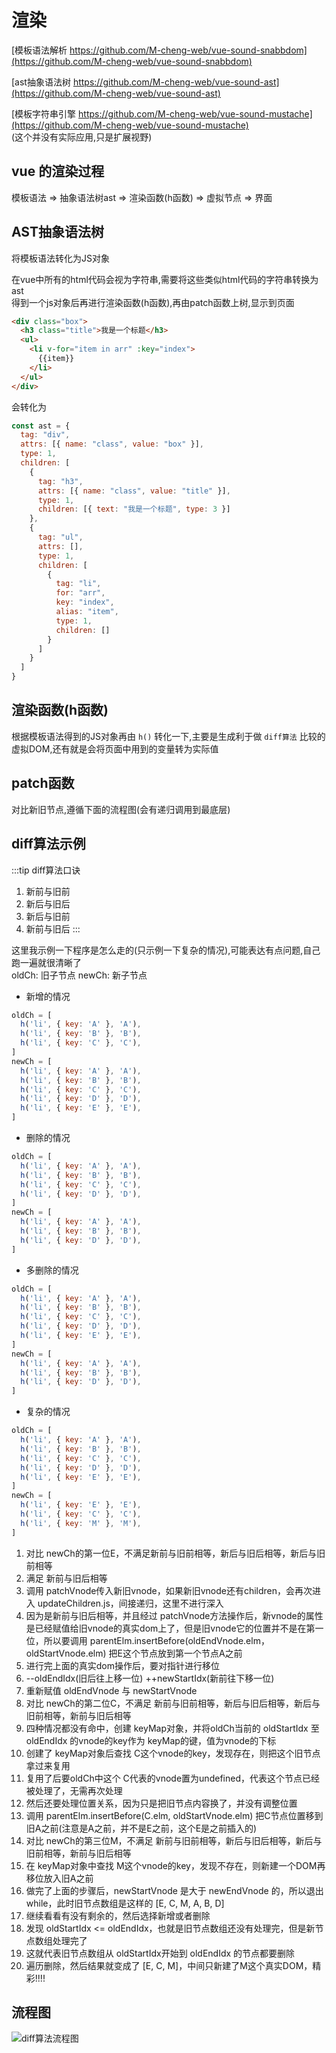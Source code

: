 # 渲染
[模板语法解析 https://github.com/M-cheng-web/vue-sound-snabbdom](https://github.com/M-cheng-web/vue-sound-snabbdom)

[ast抽象语法树 https://github.com/M-cheng-web/vue-sound-ast](https://github.com/M-cheng-web/vue-sound-ast)

[模板字符串引擎 https://github.com/M-cheng-web/vue-sound-mustache](https://github.com/M-cheng-web/vue-sound-mustache)<br>
(这个并没有实际应用,只是扩展视野)

## vue 的渲染过程
模板语法 => 抽象语法树ast => 渲染函数(h函数) => 虚拟节点 => 界面

## AST抽象语法树
将模板语法转化为JS对象

在vue中所有的html代码会视为字符串,需要将这些类似html代码的字符串转换为ast<br>
得到一个js对象后再进行渲染函数(h函数),再由patch函数上树,显示到页面
``` html
<div class="box">
  <h3 class="title">我是一个标题</h3>
  <ul>
    <li v-for="item in arr" :key="index">
      {{item}}
    </li>
  </ul>
</div>
```

会转化为
``` js
const ast = {
  tag: "div",
  attrs: [{ name: "class", value: "box" }],
  type: 1, 
  children: [
    {
      tag: "h3",
      attrs: [{ name: "class", value: "title" }], 
      type: 1,
      children: [{ text: "我是一个标题", type: 3 }]
    },
    {
      tag: "ul",
      attrs: [],
      type: 1, 
      children: [
        {
          tag: "li",
          for: "arr",
          key: "index",
          alias: "item", 
          type: 1, 
          children: []
        }
      ]
    }
  ]
}
```

## 渲染函数(h函数)
根据模板语法得到的JS对象再由 `h()` 转化一下,主要是生成利于做 `diff算法` 比较的虚拟DOM,还有就是会将页面中用到的变量转为实际值

## patch函数
对比新旧节点,遵循下面的流程图(会有递归调用到最底层)

## diff算法示例

:::tip
diff算法口诀
1. 新前与旧前
2. 新后与旧后
3. 新后与旧前
4. 新前与旧后
:::

这里我示例一下程序是怎么走的(只示例一下复杂的情况),可能表达有点问题,自己跑一遍就很清晰了<br>
oldCh: 旧子节点   newCh: 新子节点

+ 新增的情况
``` js
oldCh = [
  h('li', { key: 'A' }, 'A'),
  h('li', { key: 'B' }, 'B'),
  h('li', { key: 'C' }, 'C'),
]
newCh = [
  h('li', { key: 'A' }, 'A'),
  h('li', { key: 'B' }, 'B'),
  h('li', { key: 'C' }, 'C'),
  h('li', { key: 'D' }, 'D'),
  h('li', { key: 'E' }, 'E'),
]
```

+ 删除的情况
``` js
oldCh = [
  h('li', { key: 'A' }, 'A'),
  h('li', { key: 'B' }, 'B'),
  h('li', { key: 'C' }, 'C'),
  h('li', { key: 'D' }, 'D'),
]
newCh = [
  h('li', { key: 'A' }, 'A'),
  h('li', { key: 'B' }, 'B'),
  h('li', { key: 'D' }, 'D'),
]
```

+ 多删除的情况
``` js
oldCh = [
  h('li', { key: 'A' }, 'A'),
  h('li', { key: 'B' }, 'B'),
  h('li', { key: 'C' }, 'C'),
  h('li', { key: 'D' }, 'D'),
  h('li', { key: 'E' }, 'E'),
]
newCh = [
  h('li', { key: 'A' }, 'A'),
  h('li', { key: 'B' }, 'B'),
  h('li', { key: 'D' }, 'D'),
]
```

+ 复杂的情况
``` js
oldCh = [
  h('li', { key: 'A' }, 'A'),
  h('li', { key: 'B' }, 'B'),
  h('li', { key: 'C' }, 'C'),
  h('li', { key: 'D' }, 'D'),
  h('li', { key: 'E' }, 'E'),
]
newCh = [
  h('li', { key: 'E' }, 'E'),
  h('li', { key: 'C' }, 'C'),
  h('li', { key: 'M' }, 'M'),
]
```
1. 对比 newCh的第一位E，不满足新前与旧前相等，新后与旧后相等，新后与旧前相等
2. 满足 新前与旧后相等
3. 调用 patchVnode传入新旧vnode，如果新旧vnode还有children，会再次进入 updateChildren.js，间接递归，这里不进行深入
4. 因为是新前与旧后相等，并且经过 patchVnode方法操作后，新vnode的属性是已经赋值给旧vnode的真实dom上了，但是旧vnode它的位置并不是在第一位，所以要调用 parentElm.insertBefore(oldEndVnode.elm，oldStartVnode.elm) 把E这个节点放到第一个节点A之前
5. 进行完上面的真实dom操作后，要对指针进行移位
6. --oldEndIdx(旧后往上移一位) ++newStartIdx(新前往下移一位)
7. 重新赋值 oldEndVnode 与 newStartVnode
8. 对比 newCh的第二位C，不满足 新前与旧前相等，新后与旧后相等，新后与旧前相等，新前与旧后相等
10. 四种情况都没有命中，创建 keyMap对象，并将oldCh当前的 oldStartIdx 至 oldEndIdx 的vnode的key作为 keyMap的键，值为vnode的下标
11. 创建了 keyMap对象后查找 C这个vnode的key，发现存在，则把这个旧节点拿过来复用
12. 复用了后要oldCh中这个 C代表的vnode置为undefined，代表这个节点已经被处理了，无需再次处理
13. 然后还要处理位置关系，因为只是把旧节点内容换了，并没有调整位置
14. 调用 parentElm.insertBefore(C.elm, oldStartVnode.elm) 把C节点位置移到旧A之前(注意是A之前，并不是E之前，这个E是之前插入的)
15. 对比 newCh的第三位M，不满足 新前与旧前相等，新后与旧后相等，新后与旧前相等，新前与旧后相等
16. 在 keyMap对象中查找 M这个vnode的key，发现不存在，则新建一个DOM再移位放入旧A之前
17. 做完了上面的步骤后，newStartVnode 是大于 newEndVnode 的，所以退出while，此时旧节点数组是这样的 [E, C, M, A, B, D]
18. 继续看看有没有剩余的，然后选择新增或者删除
19. 发现 oldStartIdx <= oldEndIdx，也就是旧节点数组还没有处理完，但是新节点数组处理完了
20. 这就代表旧节点数组从 oldStartIdx开始到 oldEndIdx 的节点都要删除
21. 遍历删除，然后结果就变成了 [E, C, M]，中间只新建了M这个真实DOM，精彩!!!!

## 流程图
![diff算法流程图](https://cdn.staticaly.com/gh/M-cheng-web/image-provider@main/blog/diff算法流程图.32p1uz61oq40.webp)